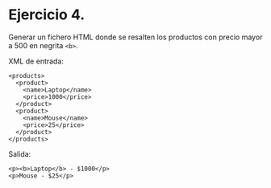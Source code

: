# Ejercicio 4. 
Generar un fichero HTML donde se resalten los productos con precio mayor a 500 en negrita `<b>`.

XML de entrada:
```
<products>
  <product>
    <name>Laptop</name>
    <price>1000</price>
  </product>
  <product>
    <name>Mouse</name>
    <price>25</price>
  </product>
</products>
```
Salida:
```
<p><b>Laptop</b> - $1000</p>
<p>Mouse - $25</p>
```